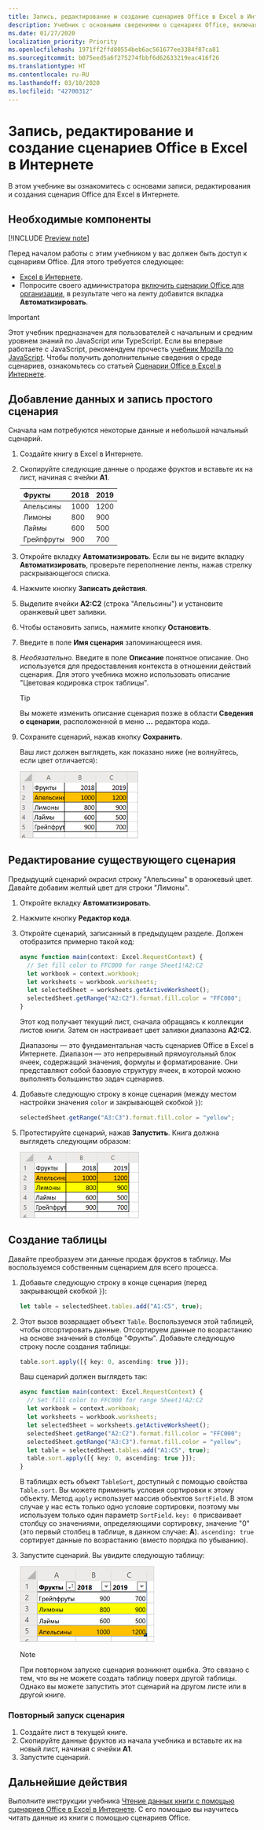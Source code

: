 ```yaml
---
title: Запись, редактирование и создание сценариев Office в Excel в Интернете
description: Учебник с основными сведениями о сценариях Office, включая запись сценариев с помощью средства записи действий и запись данных в книгу.
ms.date: 01/27/2020
localization_priority: Priority
ms.openlocfilehash: 1971ff2ffd80554beb6ac561677ee3384f87ca81
ms.sourcegitcommit: b075eed5a6f275274fbbf6d62633219eac416f26
ms.translationtype: HT
ms.contentlocale: ru-RU
ms.lasthandoff: 03/10/2020
ms.locfileid: "42700312"
---
```

# <a name="record-edit-and-create-office-scripts-in-excel-on-the-web"></a>Запись, редактирование и создание сценариев Office в Excel в Интернете

В этом учебнике вы ознакомитесь с основами записи, редактирования и создания сценария Office для Excel в Интернете.

## <a name="prerequisites"></a>Необходимые компоненты

[!INCLUDE [Preview note](../includes/preview-note.md)]

Перед началом работы с этим учебником у вас должен быть доступ к сценариям Office. Для этого требуется следующее:

- [Excel в Интернете](https://www.office.com/launch/excel).
- Попросите своего администратора [включить сценарии Office для организации](https://support.office.com/article/office-scripts-settings-in-m365-19d3c51a-6ca2-40ab-978d-60fa49554dcf), в результате чего на ленту добавится вкладка **Автоматизировать**.

> [!IMPORTANT]
> Этот учебник предназначен для пользователей с начальным и средним уровнем знаний по JavaScript или TypeScript. Если вы впервые работаете с JavaScript, рекомендуем прочесть [учебник Mozilla по JavaScript](https://developer.mozilla.org/docs/Web/JavaScript/Guide/Introduction). Чтобы получить дополнительные сведения о среде сценариев, ознакомьтесь со статьей [Сценарии Office в Excel в Интернете](../overview/excel.md).

## <a name="add-data-and-record-a-basic-script"></a>Добавление данных и запись простого сценария

Сначала нам потребуются некоторые данные и небольшой начальный сценарий.

1. Создайте книгу в Excel в Интернете.
2. Скопируйте следующие данные о продаже фруктов и вставьте их на лист, начиная с ячейки **A1**.

    |Фрукты |2018 |2019 |
    |:---|:---|:---|
    |Апельсины |1000 |1200 |
    |Лимоны |800 |900 |
    |Лаймы |600 |500 |
    |Грейпфруты |900 |700 |

3. Откройте вкладку **Автоматизировать**. Если вы не видите вкладку **Автоматизировать**, проверьте переполнение ленты, нажав стрелку раскрывающегося списка.
4. Нажмите кнопку **Записать действия**.
5. Выделите ячейки **A2:C2** (строка "Апельсины") и установите оранжевый цвет заливки.
6. Чтобы остановить запись, нажмите кнопку **Остановить**.
7. Введите в поле **Имя сценария** запоминающееся имя.
8. *Необязательно.* Введите в поле **Описание** понятное описание. Оно используется для предоставления контекста в отношении действий сценария. Для этого учебника можно использовать описание "Цветовая кодировка строк таблицы".

   > [!TIP]
   > Вы можете изменить описание сценария позже в области **Сведения о сценарии**, расположенной в меню **...** редактора кода.

9. Сохраните сценарий, нажав кнопку **Сохранить**.

    Ваш лист должен выглядеть, как показано ниже (не волнуйтесь, если цвет отличается):

    ![Строка данных о продажах фруктов с выделенной оранжевым цветом строкой "Апельсины".](../images/tutorial-1.png)

## <a name="edit-an-existing-script"></a>Редактирование существующего сценария

Предыдущий сценарий окрасил строку "Апельсины" в оранжевый цвет. Давайте добавим желтый цвет для строки "Лимоны".

1. Откройте вкладку **Автоматизировать**.
2. Нажмите кнопку **Редактор кода**.
3. Откройте сценарий, записанный в предыдущем разделе. Должен отобразится примерно такой код:

    ```TypeScript
    async function main(context: Excel.RequestContext) {
      // Set fill color to FFC000 for range Sheet1!A2:C2
      let workbook = context.workbook;
      let worksheets = workbook.worksheets;
      let selectedSheet = worksheets.getActiveWorksheet();
      selectedSheet.getRange("A2:C2").format.fill.color = "FFC000";
    }
    ```

    Этот код получает текущий лист, сначала обращаясь к коллекции листов книги. Затем он настраивает цвет заливки диапазона **A2:C2**.

    Диапазоны — это фундаментальная часть сценариев Office в Excel в Интернете. Диапазон — это непрерывный прямоугольный блок ячеек, содержащий значения, формулы и форматирование. Они представляют собой базовую структуру ячеек, в которой можно выполнять большинство задач сценариев.

4. Добавьте следующую строку в конце сценария (между местом настройки значения `color` и закрывающей скобкой `}`):

    ```TypeScript
    selectedSheet.getRange("A3:C3").format.fill.color = "yellow";
    ```

5. Протестируйте сценарий, нажав **Запустить**. Книга должна выглядеть следующим образом:

    ![Строка данных о продажах фруктов с выделенной оранжевым цветом строкой "Апельсины" и выделенной желтым цветом строкой "Лимоны".](../images/tutorial-2.png)

## <a name="create-a-table"></a>Создание таблицы

Давайте преобразуем эти данные продаж фруктов в таблицу. Мы воспользуемся собственным сценарием для всего процесса.

1. Добавьте следующую строку в конце сценария (перед закрывающей скобкой `}`):

    ```TypeScript
    let table = selectedSheet.tables.add("A1:C5", true);
    ```

2. Этот вызов возвращает объект `Table`. Воспользуемся этой таблицей, чтобы отсортировать данные. Отсортируем данные по возрастанию на основе значений в столбце "Фрукты". Добавьте следующую строку после создания таблицы:

    ```TypeScript
    table.sort.apply([{ key: 0, ascending: true }]);
    ```

    Ваш сценарий должен выглядеть так:

    ```TypeScript
    async function main(context: Excel.RequestContext) {
      // Set fill color to FFC000 for range Sheet1!A2:C2
      let workbook = context.workbook;
      let worksheets = workbook.worksheets;
      let selectedSheet = worksheets.getActiveWorksheet();
      selectedSheet.getRange("A2:C2").format.fill.color = "FFC000";
      selectedSheet.getRange("A3:C3").format.fill.color = "yellow";
      let table = selectedSheet.tables.add("A1:C5", true);
      table.sort.apply([{ key: 0, ascending: true }]);
    }
    ```

    В таблицах есть объект `TableSort`, доступный с помощью свойства `Table.sort`. Вы можете применить условия сортировки к этому объекту. Метод `apply` использует массив объектов `SortField`. В этом случае у нас есть только одно условие сортировки, поэтому мы используем только один параметр `SortField`. `key: 0` присваивает столбцу со значениями, определяющими сортировку, значение "0" (это первый столбец в таблице, в данном случае: **A**). `ascending: true` сортирует данные по возрастанию (вместо порядка по убыванию).

3. Запустите сценарий. Вы увидите следующую таблицу:

    ![Отсортированная таблица продаж фруктов.](../images/tutorial-3.png)

    > [!NOTE]
    > При повторном запуске сценария возникнет ошибка. Это связано с тем, что вы не можете создать таблицу поверх другой таблицы. Однако вы можете запустить этот сценарий на другом листе или в другой книге.

### <a name="re-run-the-script"></a>Повторный запуск сценария

1. Создайте лист в текущей книге.
2. Скопируйте данные фруктов из начала учебника и вставьте их на новый лист, начиная с ячейки **A1**.
3. Запустите сценарий.

## <a name="next-steps"></a>Дальнейшие действия

Выполните инструкции учебника [Чтение данных книги с помощью сценариев Office в Excel в Интернете](excel-read-tutorial.md). С его помощью вы научитесь читать данные из книги с помощью сценариев Office.
